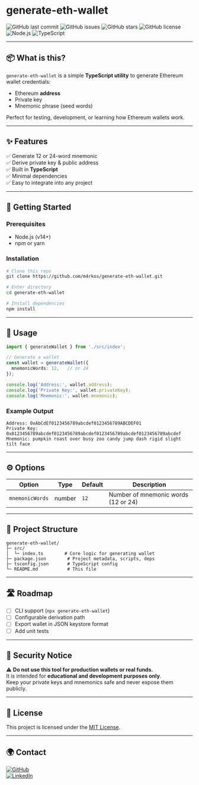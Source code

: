 # generate-eth-wallet

![GitHub last commit](https://img.shields.io/github/last-commit/m4rkos/generate-eth-wallet?style=for-the-badge)
![GitHub issues](https://img.shields.io/github/issues/m4rkos/generate-eth-wallet?style=for-the-badge)
![GitHub stars](https://img.shields.io/github/stars/m4rkos/generate-eth-wallet?style=for-the-badge)
![GitHub license](https://img.shields.io/github/license/m4rkos/generate-eth-wallet?style=for-the-badge)
![Node.js](https://img.shields.io/badge/Node.js-14%2B-339933?style=for-the-badge&logo=node.js&logoColor=white)
![TypeScript](https://img.shields.io/badge/TypeScript-3178C6?style=for-the-badge&logo=typescript&logoColor=white)

---

## 📦 What is this?

`generate-eth-wallet` is a simple **TypeScript utility** to generate Ethereum wallet credentials:

- Ethereum **address**  
- Private key  
- Mnemonic phrase (seed words)

Perfect for testing, development, or learning how Ethereum wallets work.  

---

## ✨ Features

✅ Generate 12 or 24-word mnemonic  
✅ Derive private key & public address  
✅ Built in **TypeScript**  
✅ Minimal dependencies  
✅ Easy to integrate into any project  

---

## 🚀 Getting Started

### Prerequisites

- Node.js (v14+)  
- npm or yarn  

### Installation

```bash
# Clone this repo
git clone https://github.com/m4rkos/generate-eth-wallet.git

# Enter directory
cd generate-eth-wallet

# Install dependencies
npm install
```

---

## 🧪 Usage

```ts
import { generateWallet } from './src/index';

// Generate a wallet
const wallet = generateWallet({
  mnemonicWords: 12,   // or 24
});

console.log('Address:', wallet.address);
console.log('Private Key:', wallet.privateKey);
console.log('Mnemonic:', wallet.mnemonic);
```

### Example Output
```text
Address: 0xAbCdEf0123456789abcdef0123456789ABCDEF01
Private Key: 0x0123456789abcdef0123456789abcdef0123456789abcdef0123456789abcdef
Mnemonic: pumpkin roast over busy zoo candy jump dash rigid slight tilt face
```

---

## ⚙ Options

| Option          | Type   | Default | Description                         |
|-----------------|--------|---------|-------------------------------------|
| `mnemonicWords` | number | `12`    | Number of mnemonic words (12 or 24) |

---

## 📁 Project Structure

```
generate-eth-wallet/
├─ src/
│  └─ index.ts        # Core logic for generating wallet
├─ package.json        # Project metadata, scripts, deps
├─ tsconfig.json       # TypeScript config
└─ README.md           # This file
```

---

## 🛣️ Roadmap

- [ ] CLI support (`npx generate-eth-wallet`)  
- [ ] Configurable derivation path  
- [ ] Export wallet in JSON keystore format  
- [ ] Add unit tests  

---

## 🚨 Security Notice

⚠️ **Do not use this tool for production wallets or real funds.**  
It is intended for **educational and development purposes only**.  
Keep your private keys and mnemonics safe and never expose them publicly.  

---

## 📄 License

This project is licensed under the [MIT License](LICENSE).  

---

## 🌍 Contact

[![GitHub](https://img.shields.io/badge/GitHub-100000?style=for-the-badge&logo=github&logoColor=white)](https://github.com/m4rkos)  
[![LinkedIn](https://img.shields.io/badge/LinkedIn-0A66C2?style=for-the-badge&logo=linkedin&logoColor=white)](https://linkedin.com/in/marcos-eduardo-81687b45)  
